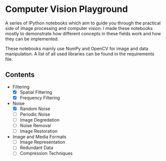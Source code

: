 # Computer Vision Playground
A series of IPython notebooks which aim to guide you through the practical side of image processing and computer vision. I made these notebooks mostly to demonstrate how different concepts in these fields work and how they can be implemented.

These notebooks mainly use NumPy and OpenCV for image and data manipulation. A list of all used libraries can be found in the requirements file.

## Contents 
- Filtering
    - [x] Spatial Filtering
    - [x] Frequency Filtering
- Noise
    - [x] Random Noise
    - [ ] Periodic Noise
    - [ ] Image Degredation
    - [ ] Noise Removal
    - [ ] Image Restoration
- Image and Media Formats
    - [ ] Image Representation
    - [ ] Redundant Data
    - [ ] Compression Techniques